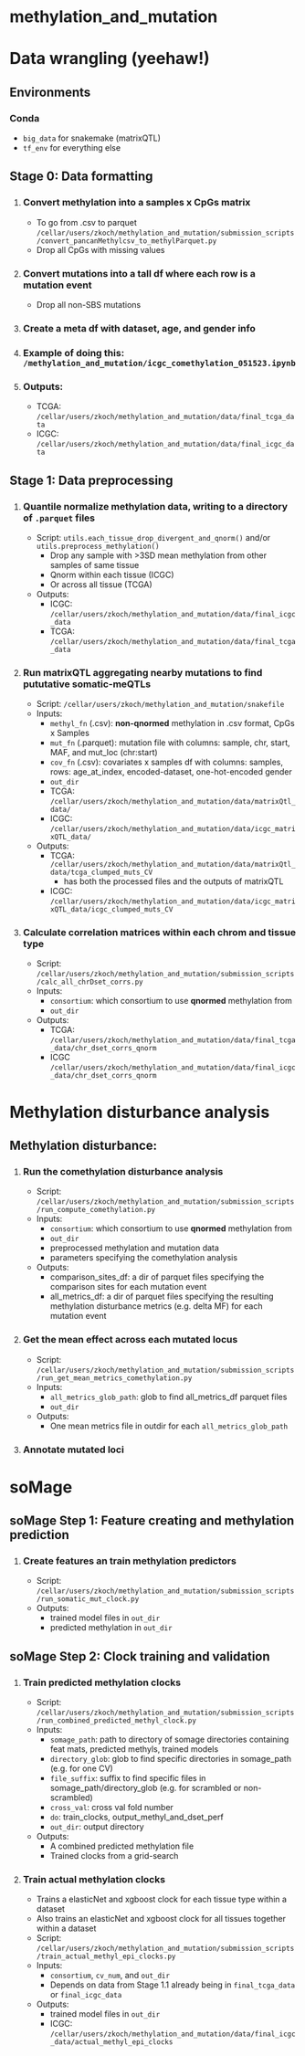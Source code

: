 # methylation_and_mutation
# Data wrangling (yeehaw!)

## Environments ##
### Conda ###
- `big_data` for snakemake (matrixQTL)
- `tf_env` for everything else

## **Stage 0**: Data formatting
1. ### Convert methylation into a samples x CpGs matrix
    - To go from .csv to parquet `/cellar/users/zkoch/methylation_and_mutation/submission_scripts/convert_pancanMethylcsv_to_methylParquet.py`
    - Drop all CpGs with missing values
2. ### Convert mutations into a tall df where each row is a mutation event
    - Drop all non-SBS mutations
3. ### Create a meta df with dataset, age, and gender info
4. ### Example of doing this: `/methylation_and_mutation/icgc_comethylation_051523.ipynb`
5. ### Outputs:
    - TCGA: `/cellar/users/zkoch/methylation_and_mutation/data/final_tcga_data`
    - ICGC: `/cellar/users/zkoch/methylation_and_mutation/data/final_icgc_data`
## **Stage 1**: Data preprocessing
1. ### Quantile normalize methylation data, writing to a directory of `.parquet` files ###
    - Script: `utils.each_tissue_drop_divergent_and_qnorm()` and/or `utils.preprocess_methylation()`
        - Drop any sample with >3SD mean methylation from other samples of same tissue
        - Qnorm within each tissue (ICGC)
        - Or across all tissue (TCGA)
    - Outputs: 
        - ICGC: `/cellar/users/zkoch/methylation_and_mutation/data/final_icgc_data` 
        - TCGA: `/cellar/users/zkoch/methylation_and_mutation/data/final_tcga_data`

2. ### Run matrixQTL aggregating nearby mutations to find pututative somatic-meQTLs ###
    - Script: `/cellar/users/zkoch/methylation_and_mutation/snakefile`
    - Inputs:
        - `methyl_fn` (.csv): **non-qnormed** methylation in .csv format, CpGs x Samples
        - `mut_fn` (.parquet): mutation file with columns: sample, chr, start, MAF, and mut_loc (chr:start)
        - `cov_fn` (.csv): covariates x samples df with columns: samples, rows: age_at_index, encoded-dataset, one-hot-encoded gender
        - `out_dir`
        - TCGA: `/cellar/users/zkoch/methylation_and_mutation/data/matrixQtl_data/`
        - ICGC: `/cellar/users/zkoch/methylation_and_mutation/data/icgc_matrixQTL_data/`
    - Outputs:
        - TCGA: `/cellar/users/zkoch/methylation_and_mutation/data/matrixQtl_data/tcga_clumped_muts_CV`
            - has both the processed files and the outputs of matrixQTL
        - ICGC: `/cellar/users/zkoch/methylation_and_mutation/data/icgc_matrixQTL_data/icgc_clumped_muts_CV`
3. ### Calculate correlation matrices within each chrom and tissue type ###
    - Script: `/cellar/users/zkoch/methylation_and_mutation/submission_scripts/calc_all_chrDset_corrs.py`
    - Inputs:
        - `consortium`: which consortium to use **qnormed** methylation from
        - `out_dir`
    - Outputs:
        - TCGA: `/cellar/users/zkoch/methylation_and_mutation/data/final_tcga_data/chr_dset_corrs_qnorm`
        - ICGC `/cellar/users/zkoch/methylation_and_mutation/data/final_icgc_data/chr_dset_corrs_qnorm`

# Methylation disturbance analysis
## **Methylation disturbance**: 
1. ### Run the comethylation disturbance analysis ###
    - Script: `/cellar/users/zkoch/methylation_and_mutation/submission_scripts/run_compute_comethylation.py` 
    - Inputs:
        - `consortium`: which consortium to use **qnormed** methylation from
        - `out_dir`
        - preprocessed methylation and mutation data
        - parameters specifying the comethylation analysis
    - Outputs:
        - comparison_sites_df: a dir of parquet files specifying the comparison sites for each mutation event
        - all_metrics_df: a dir of parquet files specifying the resulting methylation disturbance metrics (e.g. delta MF) for each mutation event   
2. ### Get the mean effect across each mutated locus ###
    - Script: `/cellar/users/zkoch/methylation_and_mutation/submission_scripts/run_get_mean_metrics_comethylation.py`
    - Inputs:
        - `all_metrics_glob_path`: glob to find all_metrics_df parquet files
        - `out_dir`
    - Outputs:
        - One mean metrics file in outdir for each `all_metrics_glob_path`
3. ### Annotate mutated loci ###
    

# soMage
## **soMage Step 1**: Feature creating and methylation prediction
1. ### Create features an train methylation predictors ###
    - Script: `/cellar/users/zkoch/methylation_and_mutation/submission_scripts/run_somatic_mut_clock.py`
    - Outputs:
        - trained model files in `out_dir`
        - predicted methylation in `out_dir`
## **soMage Step 2**: Clock training and validation
1. ### Train predicted methylation clocks ###
    - Script: `/cellar/users/zkoch/methylation_and_mutation/submission_scripts/run_combined_predicted_methyl_clock.py`
    - Inputs:
        - `somage_path`: path to directory of somage directories containing feat mats, predicted methyls, trained models
        - `directory_glob`: glob to find specific directories in somage_path (e.g. for one CV)
        - `file_suffix`: suffix to find specific files in somage_path/directory_glob (e.g. for scrambled or non-scrambled)
        - `cross_val`: cross val fold number
        - `do`: train_clocks, output_methyl_and_dset_perf
        - `out_dir`: output directory
    - Outputs:
        - A combined predicted methylation file
        - Trained clocks from a grid-search
2. ### Train actual methylation clocks ###
    - Trains a elasticNet and xgboost clock for each tissue type within a dataset
    - Also trains an elasticNet and xgboost clock for all tissues together within a dataset
    - Script: `/cellar/users/zkoch/methylation_and_mutation/submission_scripts/train_actual_methyl_epi_clocks.py`
    - Inputs:
        - `consortium`, `cv_num`, and `out_dir`
        - Depends on data from Stage 1.1 already being in `final_tcga_data` or `final_icgc_data`
    - Outputs:
        - trained model files in `out_dir`
        - ICGC: `/cellar/users/zkoch/methylation_and_mutation/data/final_icgc_data/actual_methyl_epi_clocks`
